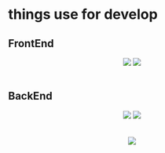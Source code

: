 <div>
  <div>
    <h1>things use for develop</h1>
    <div>
      <h2>FrontEnd</h2>
      <div align="center">
        <img src="https://img.shields.io/badge/JavaScript-F7DF1E?style=flat&logo=JavaScript&logoColor=white">
        <img src="https://img.shields.io/badge/2.6-333?style=flat&logo=Vue.js&logoColor=white&label=Vue.js&labelColor=4FC08D&link=https://vuejs.org/">
      </div>
    </div>
    <br />
    <div>
      <h2>BackEnd</h2>
      <div align="center">
        <img src="https://img.shields.io/badge/flask-000000?style=flat&logo=flask&logoColor=white">
        <img src="https://img.shields.io/badge/FastAPI-009688?style=flat&logo=FastAPI&logoColor=white">
      </div>
    </div>
  </div>
  <br />
  <br />
  <div align="center">
    <img src="https://github-readme-stats.vercel.app/api?username=ParkDyel&show_icons=true&theme=highcontrast">
  </div>
</div>
